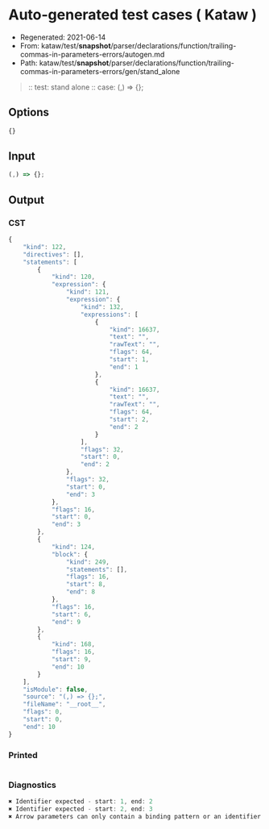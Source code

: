 # Auto-generated test cases ( Kataw )
- Regenerated: 2021-06-14
- From: kataw/test/__snapshot__/parser/declarations/function/trailing-commas-in-parameters-errors/autogen.md
- Path: kataw/test/__snapshot__/parser/declarations/function/trailing-commas-in-parameters-errors/gen/stand_alone
> :: test: stand alone
> :: case: (,) => {};
## Options

`````js
{}
`````
## Input

`````js
(,) => {};
`````
## Output

### CST

```javascript
{
    "kind": 122,
    "directives": [],
    "statements": [
        {
            "kind": 120,
            "expression": {
                "kind": 121,
                "expression": {
                    "kind": 132,
                    "expressions": [
                        {
                            "kind": 16637,
                            "text": "",
                            "rawText": "",
                            "flags": 64,
                            "start": 1,
                            "end": 1
                        },
                        {
                            "kind": 16637,
                            "text": "",
                            "rawText": "",
                            "flags": 64,
                            "start": 2,
                            "end": 2
                        }
                    ],
                    "flags": 32,
                    "start": 0,
                    "end": 2
                },
                "flags": 32,
                "start": 0,
                "end": 3
            },
            "flags": 16,
            "start": 0,
            "end": 3
        },
        {
            "kind": 124,
            "block": {
                "kind": 249,
                "statements": [],
                "flags": 16,
                "start": 8,
                "end": 8
            },
            "flags": 16,
            "start": 6,
            "end": 9
        },
        {
            "kind": 168,
            "flags": 16,
            "start": 9,
            "end": 10
        }
    ],
    "isModule": false,
    "source": "(,) => {};",
    "fileName": "__root__",
    "flags": 0,
    "start": 0,
    "end": 10
}
```

### Printed

```javascript

```

### Diagnostics

```javascript
✖ Identifier expected - start: 1, end: 2
✖ Identifier expected - start: 2, end: 3
✖ Arrow parameters can only contain a binding pattern or an identifier - start: 0, end: 6

```


